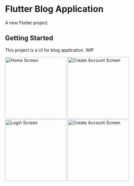 # Flutter Blog Application

A new Flutter project.

## Getting Started

This project is a UI for blog application. WIP

<p align="left">
  <img src="https://github.com/purr1o/Flutter-Blog-App/blob/main/assets/target%20ui/main.png" width="200" title="Home Screen">
  <img src="https://github.com/purr1o/Flutter-Blog-App/blob/main/assets/target%20ui/register.png" width="200" alt="Create Account Screen">
  <img src="https://github.com/purr1o/Flutter-Blog-App/blob/main/assets/target%20ui/login.png" width="200" alt="Login Screen">
  <img src="https://github.com/purr1o/Flutter-Blog-App/blob/main/assets/target%20ui/home.png" width="200" alt="Create Account Screen">
</p>


